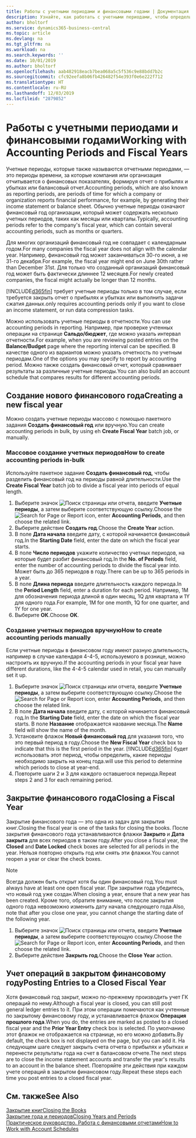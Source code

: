 ```yaml
---
title: Работы с учетными периодами и финансовыми годами | Документация Майкрософт
description: Узнайте, как работать с учетными периодами, чтобы определить, когда ваша организация отчитывается о финансовых показателях.
author: bholtorf
ms.service: dynamics365-business-central
ms.topic: article
ms.devlang: na
ms.tgt_pltfrm: na
ms.workload: na
ms.search.keywords: ''
ms.date: 10/01/2019
ms.author: bholtorf
ms.openlocfilehash: aab482918eacb7bea068a5c5f536c9e88bdd7b2c
ms.sourcegitcommit: cfc92eefa8b06fb426482f54e393f0e6e222f712
ms.translationtype: HT
ms.contentlocale: ru-RU
ms.lasthandoff: 12/03/2019
ms.locfileid: "2879852"
---
```

# <a name="working-with-accounting-periods-and-fiscal-years"></a><span data-ttu-id="6f724-103">Работы с учетными периодами и финансовыми годами</span><span class="sxs-lookup"><span data-stu-id="6f724-103">Working with Accounting Periods and Fiscal Years</span></span>
<span data-ttu-id="6f724-104">Учетные периоды, которые также называются отчетными периодами, — это периоды времени, за которые компания или организация отчитывается о финансовых показателях, формируя отчет о прибылях и убытках или балансовый отчет.</span><span class="sxs-lookup"><span data-stu-id="6f724-104">Accounting periods, which are also known as reporting periods, are periods of time for which a company or organization reports financial performance, for example, by generating their income statement or balance sheet.</span></span> <span data-ttu-id="6f724-105">Обычно учетные периоды означают финансовый год организации, который может содержать несколько учетных периодов, таких как месяцы или кварталы.</span><span class="sxs-lookup"><span data-stu-id="6f724-105">Typically, accounting periods refer to the company's fiscal year, which can contain several accounting periods, such as months or quarters.</span></span>

<span data-ttu-id="6f724-106">Для многих организаций финансовый год не совпадает с календарным годом.</span><span class="sxs-lookup"><span data-stu-id="6f724-106">For many companies the fiscal year does not align with the calendar year.</span></span> <span data-ttu-id="6f724-107">Например, финансовый год может заканчиваться 30-го июня, а не 31-го декабря.</span><span class="sxs-lookup"><span data-stu-id="6f724-107">For example, the fiscal year might end on June 30th rather than December 31st.</span></span> <span data-ttu-id="6f724-108">Для только что созданный организаций финансовый год может быть фактически длиннее 12 месяцев.</span><span class="sxs-lookup"><span data-stu-id="6f724-108">For newly created companies, the fiscal might actually be longer than 12 months.</span></span> 

[!INCLUDE[d365fin](includes/d365fin_md.md)] <span data-ttu-id="6f724-109">требует учетные периоды только в том случае, если требуется закрыть отчет о прибылях и убытках или выполнить задачи сжатия данных.</span><span class="sxs-lookup"><span data-stu-id="6f724-109">only requires accounting periods only if you want to close an income statement, or run data compression tasks.</span></span> 

<span data-ttu-id="6f724-110">Можно использовать учетные периоды в отчетности.</span><span class="sxs-lookup"><span data-stu-id="6f724-110">You can use accounting periods in reporting.</span></span> <span data-ttu-id="6f724-111">Например, при проверке учтенных операции на странице **Сальдо/бюджет**, где можно указать интервал отчетности.</span><span class="sxs-lookup"><span data-stu-id="6f724-111">For example, when you are reviewing posted entries on the **Balance/Budget** page where the reporting interval can be specified.</span></span> <span data-ttu-id="6f724-112">В качестве одного из вариантов можно указать отчетность по учетным периодам.</span><span class="sxs-lookup"><span data-stu-id="6f724-112">One of the options you may specify to report by accounting period.</span></span> <span data-ttu-id="6f724-113">Можно также создать финансовый отчет, который сравнивает результаты за различные учетные периоды.</span><span class="sxs-lookup"><span data-stu-id="6f724-113">You can also build an account schedule that compares results for different accounting periods.</span></span>

## <a name="creating-a-new-fiscal-year"></a><span data-ttu-id="6f724-114">Создание нового финансового года</span><span class="sxs-lookup"><span data-stu-id="6f724-114">Creating a new fiscal year</span></span>
<span data-ttu-id="6f724-115">Можно создать учетные периоды массово с помощью пакетного задания **Создать финансовый год** или вручную.</span><span class="sxs-lookup"><span data-stu-id="6f724-115">You can create accounting periods in bulk, by using eh **Create Fiscal Year** batch job, or manually.</span></span>

### <a name="how-to-create-accounting-periods-in-bulk"></a><span data-ttu-id="6f724-116">Массовое создание учетных периодов</span><span class="sxs-lookup"><span data-stu-id="6f724-116">How to create accounting periods in-bulk</span></span>
<span data-ttu-id="6f724-117">Используйте пакетное задание **Создать финансовый год**, чтобы разделить финансовый год на периоды равной длительности.</span><span class="sxs-lookup"><span data-stu-id="6f724-117">Use the **Create Fiscal Year** batch job to divide a fiscal year into periods of equal length.</span></span>  

1. <span data-ttu-id="6f724-118">Выберите значок ![Поиск страницы или отчета](media/ui-search/search_small.png "Значок поиска страницы или отчета"), введите **Учетные периоды**, а затем выберите соответствующую ссылку.</span><span class="sxs-lookup"><span data-stu-id="6f724-118">Choose the ![Search for Page or Report](media/ui-search/search_small.png "Search for Page or Report icon") icon, enter **Accounting Periods**, and then choose the related link.</span></span>  
2. <span data-ttu-id="6f724-119">Выберите действие **Создать год**.</span><span class="sxs-lookup"><span data-stu-id="6f724-119">Choose the **Create Year** action.</span></span>  <!--What about the Scheduling option? Should we mention that? There's also the Report Output Type field...-->
3. <span data-ttu-id="6f724-120">В поле **Дата начала** введите дату, с которой начинается финансовый год.</span><span class="sxs-lookup"><span data-stu-id="6f724-120">In the **Starting Date** field, enter the date on which the fiscal year starts.</span></span>  
4. <span data-ttu-id="6f724-121">В поле **Число периодов** укажите количество учетных периодов, на которые будет разбит финансовый год.</span><span class="sxs-lookup"><span data-stu-id="6f724-121">In the **No. of Periods** field, enter the number of accounting periods to divide the fiscal year into.</span></span> <span data-ttu-id="6f724-122">Может быть до 365 периодов в году.</span><span class="sxs-lookup"><span data-stu-id="6f724-122">There can be up to 365 periods in a year.</span></span>  
5. <span data-ttu-id="6f724-123">В поле **Длина периода** введите длительность каждого периода.</span><span class="sxs-lookup"><span data-stu-id="6f724-123">In the **Period Length** field, enter a duration for each period.</span></span> <span data-ttu-id="6f724-124">Например, 1M для обозначения периода длиной в один месяц, 1Q для квартала и 1Y для одного года.</span><span class="sxs-lookup"><span data-stu-id="6f724-124">For example, 1M for one month, 1Q for one quarter, and 1Y for one year.</span></span>  
6. <span data-ttu-id="6f724-125">Выберите **ОК**.</span><span class="sxs-lookup"><span data-stu-id="6f724-125">Choose **OK**.</span></span>  

### <a name="how-to-create-accounting-periods-manually"></a><span data-ttu-id="6f724-126">Создание учетных периодов вручную</span><span class="sxs-lookup"><span data-stu-id="6f724-126">How to create accounting periods manually</span></span>
<span data-ttu-id="6f724-127">Если учетные периоды в финансовом году имеют разную длительность, например в случае календаря 4-4-5, используемого в рознице, можно настроить их вручную.</span><span class="sxs-lookup"><span data-stu-id="6f724-127">If the accounting periods in your fiscal year have different durations, like the 4-4-5 calendar used in retail, you can manually set it up.</span></span>  
  
1. <span data-ttu-id="6f724-128">Выберите значок ![Поиск страницы или отчета](media/ui-search/search_small.png "Значок поиска страницы или отчета"), введите **Учетные периоды**, а затем выберите соответствующую ссылку.</span><span class="sxs-lookup"><span data-stu-id="6f724-128">Choose the ![Search for Page or Report](media/ui-search/search_small.png "Search for Page or Report icon") icon, enter **Accounting Periods**, and then choose the related link.</span></span>  
2. <span data-ttu-id="6f724-129">В поле **Дата начала** введите дату, с которой начинается финансовый год.</span><span class="sxs-lookup"><span data-stu-id="6f724-129">In the **Starting Date** field, enter the date on which the fiscal year starts.</span></span> <span data-ttu-id="6f724-130">В поле **Название** отображается название месяца.</span><span class="sxs-lookup"><span data-stu-id="6f724-130">The **Name** field will show the name of the month.</span></span>  
3. <span data-ttu-id="6f724-131">Установите флажок **Новый финансовый год** для указания того, что это первый период в году.</span><span class="sxs-lookup"><span data-stu-id="6f724-131">Choose the **New Fiscal Year** check box to indicate that this is the first period in the year.</span></span> [!INCLUDE[d365fin](includes/d365fin_md.md)] <span data-ttu-id="6f724-132">будет использовать этот период, чтобы определить, какие периоды необходимо закрыть на конец года.</span><span class="sxs-lookup"><span data-stu-id="6f724-132">will use this period to determine which periods to close at year-end.</span></span>
4. <span data-ttu-id="6f724-133">Повторите шаги 2 и 3 для каждого оставшегося периода.</span><span class="sxs-lookup"><span data-stu-id="6f724-133">Repeat steps 2 and 3 for each remaining period.</span></span>  

## <a name="closing-a-fiscal-year"></a><span data-ttu-id="6f724-134">Закрытие финансового года</span><span class="sxs-lookup"><span data-stu-id="6f724-134">Closing a Fiscal Year</span></span>
<span data-ttu-id="6f724-135">Закрытие финансового года — это одна из задач для закрытия книг.</span><span class="sxs-lookup"><span data-stu-id="6f724-135">Closing the fiscal year is one of the tasks for closing the books.</span></span> <span data-ttu-id="6f724-136">После закрытия финансового года устанавливаются флажки **Закрыто** и **Дата закрыта** для всех периодов в таком году.</span><span class="sxs-lookup"><span data-stu-id="6f724-136">After you close a fiscal year, the **Closed** and **Date Locked** check boxes are selected for all periods in the year.</span></span> <span data-ttu-id="6f724-137">Нельзя повторно открыть год или снять эти флажки.</span><span class="sxs-lookup"><span data-stu-id="6f724-137">You cannot reopen a year or clear the check boxes.</span></span>

> [!NOTE]  
>  <span data-ttu-id="6f724-138">Всегда должен быть открыт хотя бы один финансовый год.</span><span class="sxs-lookup"><span data-stu-id="6f724-138">You must always have at least one open fiscal year.</span></span> <span data-ttu-id="6f724-139">При закрытии года убедитесь, что новый год уже создан.</span><span class="sxs-lookup"><span data-stu-id="6f724-139">When closing a year, ensure that a new year has been created.</span></span> <span data-ttu-id="6f724-140">Кроме того, обратите внимание, что после закрытия одного года невозможно изменить дату начала следующего года.</span><span class="sxs-lookup"><span data-stu-id="6f724-140">Also, note that after you close one year, you cannot change the starting date of the following year.</span></span>

1. <span data-ttu-id="6f724-141">Выберите значок ![Поиск страницы или отчета](media/ui-search/search_small.png "Значок поиска страницы или отчета"), введите **Учетные периоды**, а затем выберите соответствующую ссылку.</span><span class="sxs-lookup"><span data-stu-id="6f724-141">Choose the ![Search for Page or Report](media/ui-search/search_small.png "Search for Page or Report icon") icon, enter **Accounting Periods**, and then choose the related link.</span></span>  
2. <span data-ttu-id="6f724-142">Выберите действие **Закрыть год**.</span><span class="sxs-lookup"><span data-stu-id="6f724-142">Choose the **Close Year** action.</span></span>  

## <a name="posting-entries-to-a-closed-fiscal-year"></a><span data-ttu-id="6f724-143">Учет операций в закрытом финансовому году</span><span class="sxs-lookup"><span data-stu-id="6f724-143">Posting Entries to a Closed Fiscal Year</span></span>
<span data-ttu-id="6f724-144">Хотя финансовый год закрыт, можно по-прежнему производить учет ГК операций по нему.</span><span class="sxs-lookup"><span data-stu-id="6f724-144">Although a fiscal year is closed, you can still post general ledger entries to it.</span></span> <span data-ttu-id="6f724-145">При этом операции помечаются как учтенные по закрытому финансовому году, и устанавливается флажок **Операция прошлого года**.</span><span class="sxs-lookup"><span data-stu-id="6f724-145">When you do, the entries are marked as posted to a closed fiscal year and the **Prior Year Entry** check box is selected.</span></span> <span data-ttu-id="6f724-146">По умолчанию этот флажок не отображается на странице, но его можно добавить.</span><span class="sxs-lookup"><span data-stu-id="6f724-146">By default, the check box is not displayed on the page, but you can add it.</span></span> <span data-ttu-id="6f724-147">На следующем шаге следует закрыть счета отчета о прибылях и убытках и перенести результаты года на счет в балансовом отчете.</span><span class="sxs-lookup"><span data-stu-id="6f724-147">The next steps are to close the income statement accounts and transfer the year's results to an account in the balance sheet.</span></span> <span data-ttu-id="6f724-148">Повторяйте эти действия при каждом учете операций в закрытом финансовом году.</span><span class="sxs-lookup"><span data-stu-id="6f724-148">Repeat these steps each time you post entries to a closed fiscal year.</span></span>

## <a name="see-also"></a><span data-ttu-id="6f724-149">См. также</span><span class="sxs-lookup"><span data-stu-id="6f724-149">See Also</span></span>
[<span data-ttu-id="6f724-150">Закрытие книг</span><span class="sxs-lookup"><span data-stu-id="6f724-150">Closing the Books</span></span>](year-close-books.md)  
[<span data-ttu-id="6f724-151">Закрытие года и периодов</span><span class="sxs-lookup"><span data-stu-id="6f724-151">Closing Years and Periods</span></span>](year-close-years-periods.md)  
[<span data-ttu-id="6f724-152">Практическое руководство. Работа с финансовыми отчетами</span><span class="sxs-lookup"><span data-stu-id="6f724-152">How to Work with Account Schedules</span></span>](bi-how-work-account-schedule.md)  
  





